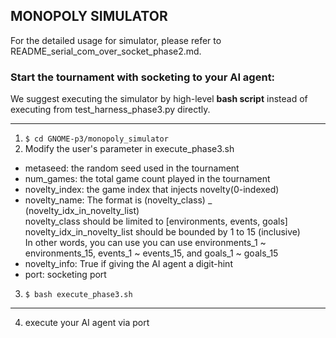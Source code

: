 ## MONOPOLY SIMULATOR

For the detailed usage for simulator, please refer to README_serial_com_over_socket_phase2.md.


### Start the tournament with socketing to your AI agent:

We suggest executing the simulator by high-level __bash script__ instead of executing from test_harness_phase3.py directly.

-------------------------------------------------
1. ```$ cd GNOME-p3/monopoly_simulator```
2. Modify the user's parameter in execute_phase3.sh
 * metaseed: the random seed used in the tournament
 * num_games: the total game count played in the tournament
 * novelty_index: the game index that injects novelty(0-indexed)
 * novelty_name: The format is (novelty_class) _ (novelty_idx_in_novelty_list) <br />
novelty_class should be limited to [environments, events, goals] <br />
novelty_idx_in_novelty_list should be bounded by 1 to 15 (inclusive) <br />
In other words, you can use you can use environments_1 ~ environments_15, events_1 ~ events_15, and goals_1 ~ goals_15
 * novelty_info: True if giving the AI agent a digit-hint 
 * port: socketing port
3. ```$ bash execute_phase3.sh```
-------------------------------------------------
4. execute your AI agent via port

